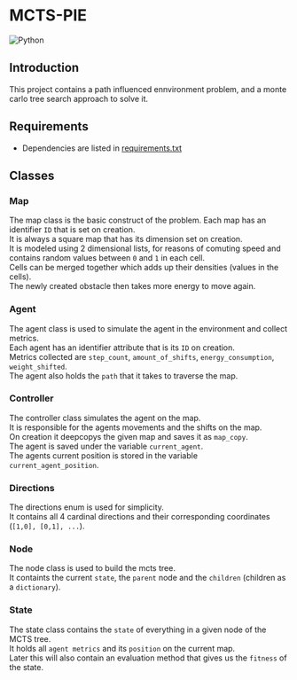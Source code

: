 # MCTS-PIE
![Python](https://img.shields.io/badge/python-3.13.1-blue)
## Introduction
This project contains a path influenced ennvironment problem, and a monte carlo tree search approach to solve it.

## Requirements
- Dependencies are listed in [requirements.txt](requirements.txt)

## Classes
### Map
The map class is the basic construct of the problem. 
Each map has an identifier `ID` that is set on creation.   
It is always a square map that has its dimension set on creation.  
It is modeled using 2 dimensional lists, for reasons of comuting speed and contains random values between `0` and `1` in each cell.  
Cells can be merged together which adds up their densities (values in the cells).  
The newly created obstacle then takes more energy to move again.

### Agent
The agent class is used to simulate the agent in the environment and collect metrics.  
Each agent has an identifier attribute that is its `ID` on creation.  
Metrics collected are `step_count`, `amount_of_shifts`, `energy_consumption`, `weight_shifted`.  
The agent also holds the `path` that it takes to traverse the map.

### Controller
The controller class simulates the agent on the map.  
It is responsible for the agents movements and the shifts on the map.  
On creation it deepcopys the given map and saves it as `map_copy`.  
The agent is saved under the variable `current_agent`.  
The agents current position is stored in the variable `current_agent_position`.  

### Directions
The directions enum is used for simplicity.  
It contains all 4 cardinal directions and their corresponding coordinates (`[1,0], [0,1], ...`).

### Node
The node class is used to build the mcts tree.  
It containts the current `state`, the `parent` node and the `children` (children as a `dictionary`).


### State
The state class contains the `state` of everything in a given node of the MCTS tree.  
It holds all `agent metrics` and its `position` on the current map.  
Later this will also contain an evaluation method that gives us the `fitness` of the state.